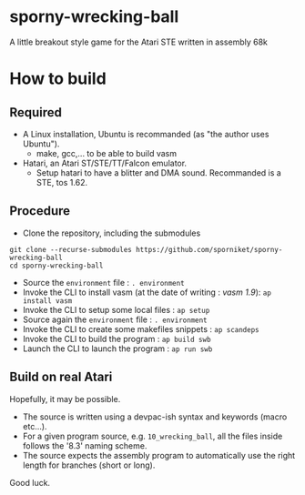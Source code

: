 # sporny-wrecking-ball

A little breakout style game for the Atari STE written in assembly 68k

# How to build

## Required

* A Linux installation, Ubuntu is recommanded (as "the author uses Ubuntu").
  * make, gcc,... to be able to build vasm
* Hatari, an Atari ST/STE/TT/Falcon emulator.
  * Setup hatari to have a blitter and DMA sound. Recommanded is a STE, tos 1.62.

## Procedure

* Clone the repository, including the submodules

```shell
git clone --recurse-submodules https://github.com/sporniket/sporny-wrecking-ball
cd sporny-wrecking-ball
```

* Source the `environment` file : `. environment`
* Invoke the CLI to install vasm (at the date of writing : _vasm 1.9_): `ap install vasm`
* Invoke the CLI to setup some local files : `ap setup`
* Source again the `environment` file : `. environment`
* Invoke the CLI to create some makefiles snippets : `ap scandeps`
* Invoke the CLI to build the program : `ap build swb`
* Launch the CLI to launch the program : `ap run swb`

## Build on real Atari

Hopefully, it may be possible.

* The source is written using a devpac-ish syntax and keywords (macro etc...).
* For a given program source, e.g. `10_wrecking_ball`, all the files inside follows the '8.3' naming scheme.
* The source expects the assembly program to automatically use the right length for branches (short or long).

Good luck.
